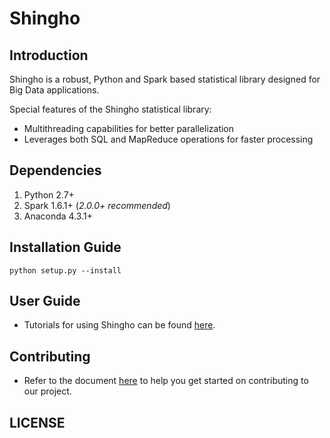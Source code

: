 # Shingho

## Introduction
Shingho is a robust, Python and Spark based statistical library designed for Big Data applications. 

Special features of the Shingho statistical library:
- Multithreading capabilities for better parallelization
- Leverages both SQL and MapReduce operations for faster processing

## Dependencies
1. Python 2.7+
2. Spark 1.6.1+ (*2.0.0+ recommended*)
3. Anaconda 4.3.1+

## Installation Guide

    python setup.py --install

## User Guide
- Tutorials for using Shingho can be found [here](https://github.com/snazrul1/Shingho/tree/master/examples).

## Contributing
- Refer to the document [here](https://github.com/snazrul1/Shingho/tree/master/developer_gudelines) to help you get started on contributing to our project.

## LICENSE
